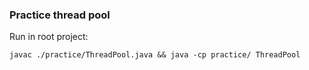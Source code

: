 ### Practice thread pool
Run in root project:


```
javac ./practice/ThreadPool.java && java -cp practice/ ThreadPool  
```